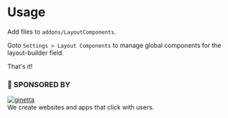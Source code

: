 # Usage

Add files to `addons/LayoutComponents`.

Goto `Settings > Layout Components` to manage global components for the layout-builder field.

That's it!


### 💐 SPONSORED BY

[![ginetta](https://user-images.githubusercontent.com/321047/29219315-f1594924-7eb7-11e7-9d58-4dcf3f0ad6d6.png)](https://www.ginetta.net)<br>
We create websites and apps that click with users.
